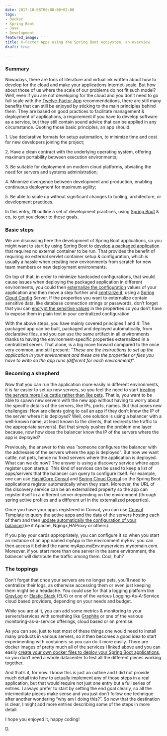 ```yaml
---
date: 2017-10-08T00:00:00+02:00
tags:
- Docker
- Spring Boot
- Java
- Development
featured_image: ''
title: X-Factor Apps using the Spring Boot ecosystem, an overview
draft: true

---
```

### Summary

Nowadays, there are tons of literature and virtual ink written about how to develop for the cloud and make your applications Internet-scale. But how about those of us where the scale of our problems do not fit such model? Well, even if you are not developing for the cloud and you don’t need to go full scale with the [Twelve-Factor App](https://12factor.net/) recommendations, there are still many benefits that can still be enjoyed by sticking to the main principles behind them. They are based on good practices to facilitate management & deployment of applications, a requirement if you have to develop software as a service, but they still contain sound advice that can be applied in any circumstance. Quoting those basic principles, an app should:

1\. Use declarative formats for setup automation, to minimize time and cost for new developers joining the project;

2\. Have a clean contract with the underlying operating system, offering maximum portability between execution environments;

3\. Be suitable for deployment on modern cloud platforms, obviating the need for servers and systems administration;

4\. Minimize divergence between development and production, enabling continuous deployment for maximum agility;

5\. Be able to scale up without significant changes to tooling, architecture, or development practices.

In this entry, I’ll outline a set of development practices, using [Spring Boot](https://projects.spring.io/spring-boot/) & co, to get you closer to these goals.

### Basic steps

We are discussing here the development of Spring Boot applications, so you might want to start by using Spring Boot to [develop a packaged application](https://docs.spring.io/spring-boot/docs/current/reference/html/using-boot-running-your-application.html) that requires no external container to be run. That provides the benefit of requiring no external servlet container setup & configuration, which is usually a hassle when creating new environments from scratch for new team members or new deployment environments.

On top of that, in order to minimize hardcoded configurations, that would cause issues when deploying the packaged application in different environments, you could then [externalize the configuration](https://docs.spring.io/spring-boot/docs/current/reference/html/boot-features-external-config.html) values of your application and then move a step further and [centralize it](https://spring.io/guides/gs/centralized-configuration/), using a [Spring Cloud Config](https://cloud.spring.io/spring-cloud-config/) Server. If the properties you want to externalize contain sensitive data, like database connection strings or passwords, don’t forget that you can [encrypt the sensitive values](https://cloud.spring.io/spring-cloud-config/single/spring-cloud-config.html#_encryption_and_decryption) in the properties so you don’t have to expose them in plain text in your centralized configuration

With the above steps, you have mainly covered principles 1 and 4: The packaged app can be built, packaged and deployed automatically, from declarative files, and you can use the same artifact in all environments thanks to having the environment-specific properties externalized in a centralized server. That alone, is a big move forward compared to the once very common, and still present: “_These are the instructions to set up the application in your environment and these are the properties or files you have to write so the app runs (different for each environment)_”.

### Becoming a shepherd

Now that you can run the application more easily in different environments, it is far easier to set up new servers, so you feel the need to start [treating the servers more like cattle rather than like pets](http://cloudscaling.com/blog/cloud-computing/the-history-of-pets-vs-cattle/). That is, you want to be able to spawn new servers with the new app without having to worry about the specific details of the servers, like IPs, ports, names. But that poses new challenges: How are clients going to call an app if they don’t know the IP of the server where it is deployed? Well, one solution is using a balancer with a well-known name, at least known to the clients, that redirects the traffic to the appropriate server(s). But that simply pushes the problem one layer because, now how does the balancer know the IP of the servers where the app is deployed?

Previously, the answer to this was “someone configures the balancer with the addresses of the servers where the app is deployed”. But now we want cattle, not pets, hence no fixed servers where the application is deployed. What can we do now? The answer is using a discovery service where apps register upon startup. This kind of services can be used to keep a list of apps/servers that the balancer can query to configure itself. For example, one can use [HashiCorp Consul](https://www.consul.io/) and [Spring Cloud Consul](https://cloud.spring.io/spring-cloud-consul/) so the Spring Boot applications register automatically when they start. Moreover, the URL of the discovery service can be an externalized property so the app can register itself in a different server depending on the environment (through spring active profiles and a different url in the externalized properties).

Once you have your apps registered in Consul, you can use [Consul Template](https://github.com/hashicorp/consul-template) to query the active apps and the data of the servers hosting each of them and then [update automatically the configuration of your balancer](https://www.hashicorp.com/blog/introducing-consul-template/)(be it Apache, Ngingx,HAProxy or others).

If you play your cards appropriately, you can configure it so when you start an instance of an app named myApp in the environment myEnv, you can then access it behind the name myApp.myEnv.myservices.mydomain.com. Moreover, if you start more than one server in the same environment, the balancer will distribute the traffic among them. Cool, huh?

### The toppings

Don’t forget that once your servers are no longer pets, you’ll need to centralize their logs, as otherwise accessing them or even just keeping them might be a headache. You could use for that a logging platform like [GrayLog](https://www.graylog.org/) or [Elastic Stack](https://www.elastic.co/webinars/introduction-elk-stack) (ELK) or one of the various Logging-As-A-Service cloud based providers, depending on your needs and budget.

While you are at it, you can add some metrics & monitoring to your servers/services with something like [Graphite](http://graphiteapp.org/) or one of the various monitoring-as-a-service offerings, cloud based or on premise.

As you can see, just to test most of these things one would need to install many products in various servers, so it then becomes a good idea to start experimenting with containers so you can do it more easily. There are docker images of pretty much all of the services I linked above and you can easily [create your own docker files to deploy your Spring Boot applications](https://spring.io/guides/gs/spring-boot-docker/), so you don’t need a whole datacenter to test all the different pieces working together.

And that’s it, for now. I know this is just an outline and I did not provide much detail into how to actually implement any of those steps in a real application, but that would require not just one entry but a full series of entries. I always prefer to start by setting the end goal clearly, so all the intermediate pieces make sense and you just don’t follow one technique after another wondering “why am I doing this?”. So now that the destination is clear, I might add more entries describing some of the steps in more detail.

I hope you enjoyed it, happy coding!

D.